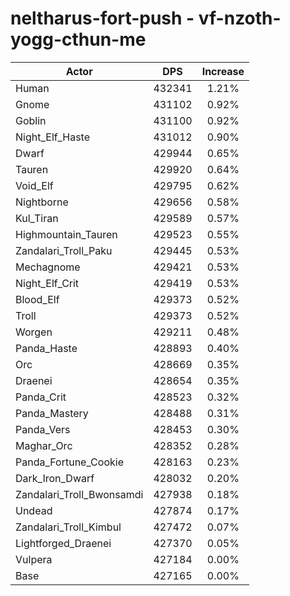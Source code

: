 # neltharus-fort-push - vf-nzoth-yogg-cthun-me
| Actor | DPS | Increase |
|---|:---:|:---:|
|Human|432341|1.21%|
|Gnome|431102|0.92%|
|Goblin|431100|0.92%|
|Night_Elf_Haste|431012|0.90%|
|Dwarf|429944|0.65%|
|Tauren|429920|0.64%|
|Void_Elf|429795|0.62%|
|Nightborne|429656|0.58%|
|Kul_Tiran|429589|0.57%|
|Highmountain_Tauren|429523|0.55%|
|Zandalari_Troll_Paku|429445|0.53%|
|Mechagnome|429421|0.53%|
|Night_Elf_Crit|429419|0.53%|
|Blood_Elf|429373|0.52%|
|Troll|429373|0.52%|
|Worgen|429211|0.48%|
|Panda_Haste|428893|0.40%|
|Orc|428669|0.35%|
|Draenei|428654|0.35%|
|Panda_Crit|428523|0.32%|
|Panda_Mastery|428488|0.31%|
|Panda_Vers|428453|0.30%|
|Maghar_Orc|428352|0.28%|
|Panda_Fortune_Cookie|428163|0.23%|
|Dark_Iron_Dwarf|428032|0.20%|
|Zandalari_Troll_Bwonsamdi|427938|0.18%|
|Undead|427874|0.17%|
|Zandalari_Troll_Kimbul|427472|0.07%|
|Lightforged_Draenei|427370|0.05%|
|Vulpera|427184|0.00%|
|Base|427165|0.00%|
